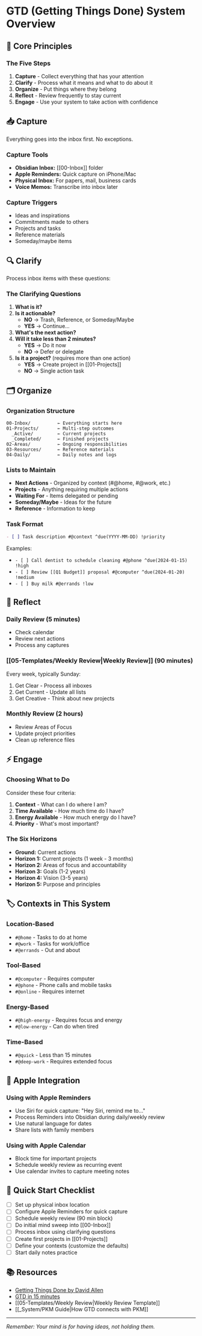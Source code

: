 # GTD (Getting Things Done) System Overview

## 🎯 Core Principles

### The Five Steps
1. **Capture** - Collect everything that has your attention
2. **Clarify** - Process what it means and what to do about it
3. **Organize** - Put things where they belong
4. **Reflect** - Review frequently to stay current
5. **Engage** - Use your system to take action with confidence

## 📥 Capture
Everything goes into the inbox first. No exceptions.

### Capture Tools
- **Obsidian Inbox:** [[00-Inbox]] folder
- **Apple Reminders:** Quick capture on iPhone/Mac
- **Physical Inbox:** For papers, mail, business cards
- **Voice Memos:** Transcribe into inbox later

### Capture Triggers
- Ideas and inspirations
- Commitments made to others
- Projects and tasks
- Reference materials
- Someday/maybe items

## 🔍 Clarify
Process inbox items with these questions:

### The Clarifying Questions
1. **What is it?**
2. **Is it actionable?**
   - **NO** → Trash, Reference, or Someday/Maybe
   - **YES** → Continue...
3. **What's the next action?**
4. **Will it take less than 2 minutes?**
   - **YES** → Do it now
   - **NO** → Defer or delegate
5. **Is it a project?** (requires more than one action)
   - **YES** → Create project in [[01-Projects]]
   - **NO** → Single action task

## 🗂 Organize

### Organization Structure
```
00-Inbox/          ← Everything starts here
01-Projects/       ← Multi-step outcomes
  _Active/         ← Current projects
  _Completed/      ← Finished projects
02-Areas/          ← Ongoing responsibilities  
03-Resources/      ← Reference materials
04-Daily/          ← Daily notes and logs
```

### Lists to Maintain
- **Next Actions** - Organized by context (#@home, #@work, etc.)
- **Projects** - Anything requiring multiple actions
- **Waiting For** - Items delegated or pending
- **Someday/Maybe** - Ideas for the future
- **Reference** - Information to keep

### Task Format
```markdown
- [ ] Task description #@context ^due(YYYY-MM-DD) !priority
```

Examples:
- `- [ ] Call dentist to schedule cleaning #@phone ^due(2024-01-15) !high`
- `- [ ] Review [[Q1 Budget]] proposal #@computer ^due(2024-01-20) !medium`
- `- [ ] Buy milk #@errands !low`

## 📅 Reflect

### Daily Review (5 minutes)
- Check calendar
- Review next actions
- Process any captures

### [[05-Templates/Weekly Review|Weekly Review]] (90 minutes)
Every week, typically Sunday:
1. Get Clear - Process all inboxes
2. Get Current - Update all lists
3. Get Creative - Think about new projects

### Monthly Review (2 hours)
- Review Areas of Focus
- Update project priorities
- Clean up reference files

## ⚡ Engage

### Choosing What to Do
Consider these four criteria:
1. **Context** - What can I do where I am?
2. **Time Available** - How much time do I have?
3. **Energy Available** - How much energy do I have?
4. **Priority** - What's most important?

### The Six Horizons
- **Ground:** Current actions
- **Horizon 1:** Current projects (1 week - 3 months)
- **Horizon 2:** Areas of focus and accountability
- **Horizon 3:** Goals (1-2 years)
- **Horizon 4:** Vision (3-5 years)
- **Horizon 5:** Purpose and principles

## 🏷 Contexts in This System

### Location-Based
- `#@home` - Tasks to do at home
- `#@work` - Tasks for work/office
- `#@errands` - Out and about

### Tool-Based
- `#@computer` - Requires computer
- `#@phone` - Phone calls and mobile tasks
- `#@online` - Requires internet

### Energy-Based
- `#@high-energy` - Requires focus and energy
- `#@low-energy` - Can do when tired

### Time-Based
- `#@quick` - Less than 15 minutes
- `#@deep-work` - Requires extended focus

## 🍎 Apple Integration

### Using with Apple Reminders
- Use Siri for quick capture: "Hey Siri, remind me to..."
- Process Reminders into Obsidian during daily/weekly review
- Use natural language for dates
- Share lists with family members

### Using with Apple Calendar
- Block time for important projects
- Schedule weekly review as recurring event
- Use calendar invites to capture meeting notes

## 🚀 Quick Start Checklist
- [ ] Set up physical inbox location
- [ ] Configure Apple Reminders for quick capture
- [ ] Schedule weekly review (90 min block)
- [ ] Do initial mind sweep into [[00-Inbox]]
- [ ] Process inbox using clarifying questions
- [ ] Create first projects in [[01-Projects]]
- [ ] Define your contexts (customize the defaults)
- [ ] Start daily notes practice

## 📚 Resources
- [Getting Things Done by David Allen](https://gettingthingsdone.com)
- [GTD in 15 minutes](https://hamberg.no/gtd)
- [[05-Templates/Weekly Review|Weekly Review Template]]
- [[_System/PKM Guide|How GTD connects with PKM]]

---
*Remember: Your mind is for having ideas, not holding them.*